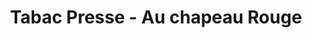 ---
title: "Tabac Presse - Au chapeau Rouge"
url: /briis-sous-forges/tabac-presse-au-chapeau-rouge/
shop: marchand de journaux
---